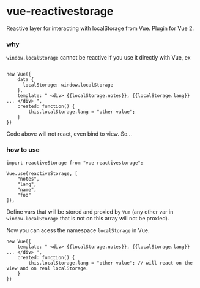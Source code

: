 # vue-reactivestorage
Reactive layer for interacting with localStorage from Vue. Plugin for Vue 2.

### why

`window.localStorage` cannot be reactive if you use it directly with Vue, ex

<pre><code>
new Vue({
    data {
      localStorage: window.localStorage
    },
    template: " &lt;div&gt; {{localStorage.notes}}, {{localStorage.lang}} ... &lt;/div&gt; ",
    created: function() {
        this.localStorage.lang = "other value";
    }
})
</code></pre>

Code above will not react, even bind to view. So...

### how to use 

<pre><code>import reactiveStorage from "vue-reactivestorage";

Vue.use(reactiveStorage, [
    "notes", 
    "lang",
    "name",
    "foo"
]); 
</code></pre>

Define vars that will be stored and proxied by `Vue` (any other var in `window.localStorage` that is not on this array will not be proxied).

Now you can acess the namespace <code>localStorage</code> in Vue.

<pre><code>new Vue({
    template: " &lt;div&gt; {{localStorage.notes}}, {{localStorage.lang}} ... &lt;/div&gt; ",
    created: function() {
        this.localStorage.lang = "other value"; // will react on the view and on real localStorage.
    }
})
</code></pre>
